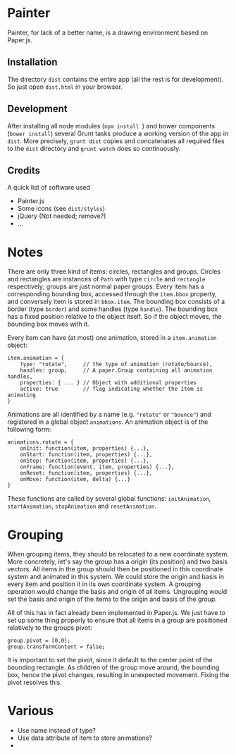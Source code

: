 # Painter

Painter, for lack of a better name, is a drawing environment based on Paper.js.


## Installation
The directory `dist` contains the entire app (all the rest is for development). So just open `dist.html` in your browser.

## Development
After installing all node modules (`npm install `) and bower components (`bower install`) several Grunt tasks produce a working version of the app in `dist`. More precisely, `grunt dist` copies and concatenates all required files to the `dist` directory and `grunt watch` does so continuously.

## Credits
A quick list of software used

* Painter.js
* Some icons (see `dist/styles`)
* jQuery (Not needed; remove?)
* ...

# Notes

There are only three kind of items: circles, rectangles and groups. Circles and rectangles are instances of `Path` with type `circle` and `rectangle` respectively; groups are just normal paper groups. Every item has a corresponding bounding box, accessed through the `item.bbox` property, and conversely item is stored in `bbox.item`. The bounding box consists of a border (type `border`) and some handles (type `handle`). The bounding box has a fixed position relative to the object itself. So if the object moves, the bounding box moves with it. 

Every item can have (at most) one animation, stored in a `item.animation` object:

```
item.animation = {
    type: "rotate",     // the type of animation (rotate/bounce),
    handles: group,     // A paper.Group containing all animation handles,
    properties: { ... } // Object with additional properties
    active: true        // flag indicating whether the item is animating
}
```

Animations are all identified by a name (e.g. `"rotate"` or `"bounce"`) and registered in a global object `animations`. An animation object is of the following form:

```
animations.rotate = {
    onInit: function(item, properties) {...},
    onStart: function(item, properties) {...},
    onStop: function(item, properties) {...},
    onFrame: function(event, item, properties) {...},
    onReset: function(item, properties) {...},
    onMove: function(item, delta) {...}
}
```

These functions are called by several global functions: `initAnimation`, `startAnimation`, `stopAnimation` and `resetAnimation`.

# Grouping
When grouping items, they should be relocated to a new coordinate system. More concretely, let's say the group has a origin (its position) and two basis vectors. All items in the group should then be positioned in this coordinate system and animated in this system. We could store the origin and basis in every item and position it in its own coordinate system. A grouping operation would change the basis and origin of all items. Ungrouping would set the basis and origin of the items to the origin and basis of the group. 

All of this has in fact already been implemented in Paper.js. We just have to set up some thing properly to ensure that all items in a group are positioned relatively to the groups pivot:

```
group.pivot = [0,0];
group.transformContent = false;
```

It is important to set the pivot, since it default to the center point of the bounding rectangle. As children of the group move around, the bounding box, hence the pivot changes, resulting in unexpected movement. Fixing the pivot resolves this.


# Various
- Use name instead of type?
- Use data attribute of item to store animations?
- 



